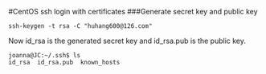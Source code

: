 #CentOS ssh login with certificates
###Generate secret key and public key
```
ssh-keygen -t rsa -C "huhang600@126.com"
```
Now id_rsa is the generated secret key and id_rsa.pub is the public key.
```
joanna@JC:~/.ssh$ ls
id_rsa  id_rsa.pub  known_hosts
```
###